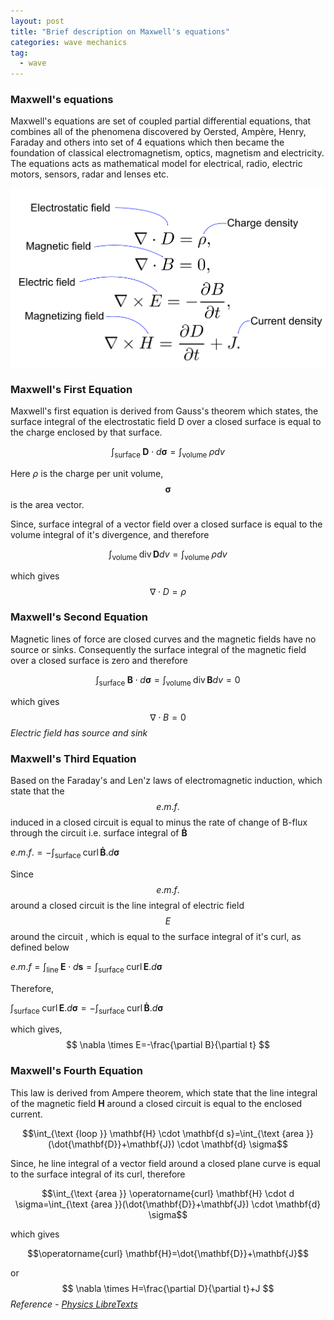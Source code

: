 ```yaml
---
layout: post
title: "Brief description on Maxwell's equations"
categories: wave mechanics
tag: 
  - wave
---
```




### Maxwell's equations

Maxwell's equations are set of coupled partial differential equations, that combines  all of the phenomena discovered by Oersted, Ampère, Henry, Faraday and others into set of 4 equations which then became the foundation of  classical electromagnetism, optics, magnetism and electricity.  The equations acts as mathematical model for electrical, radio, electric motors, sensors, radar and lenses etc.

![Maxwell's equations](/assets/images/maxwell.png)



### Maxwell's First Equation

Maxwell's first equation is derived from Gauss's theorem which states, the surface integral of the electrostatic field D over a closed surface is equal to the charge enclosed by that surface.

$$\int_{\text {surface }} \mathbf{D} \cdot d \boldsymbol{\sigma}=\int_{\text {volume }} \rho d v$$

Here *ρ* is the charge per unit volume, $$ \boldsymbol{\sigma}$$ is the area vector.

Since, surface integral of a vector field over a closed surface is equal to the volume integral of it's divergence, and therefore

$$\int_{\text {volume }} \operatorname{div} \mathbf{D} d v=\int_{\text {volume }} \rho d v$$

which gives
$$
\nabla \cdot D=\rho
$$

### Maxwell's Second Equation

Magnetic lines of force are closed curves and the magnetic fields have no source or sinks. Consequently the surface integral of the magnetic field over a closed surface is zero and therefore

$$\int_{\text {surface }} \mathbf{B} \cdot d \boldsymbol{\sigma}= \int_{\text {volume }} \operatorname{div} \mathbf{B} d v = 0$$

which gives
$$
\nabla \cdot B=0
$$
*Electric field has source and sink*

### Maxwell's Third Equation

Based on the Faraday's and Len'z laws of electromagnetic induction, which state that the $$e.m.f.$$ induced in a closed circuit is equal to minus the rate of change of B-flux through the circuit i.e. surface integral of $\mathbf {\dot B}$

$e.m.f. = - \int_{\text {surface }} \operatorname{curl} \mathbf {\dot B} . d \boldsymbol{ \sigma}$

Since $$e.m.f.$$ around a closed circuit is the line integral of electric field  $$E$$ around the circuit , which is equal to the surface integral of it's curl, as defined below

$e.m.f = \int_{\text {line }} \mathbf{E} \cdot d \boldsymbol{s}= \int_{\text {surface }} \operatorname{curl} \mathbf{E}. d \boldsymbol{ \sigma}$

Therefore,

$\int_{\text {surface }} \operatorname{curl} \mathbf{E}. d \boldsymbol{ \sigma}  = - \int_{\text {surface }} \operatorname{curl} \mathbf {\dot B} . d \boldsymbol{ \sigma}$

which gives,
$$
\nabla \times E=-\frac{\partial B}{\partial t}
$$

### Maxwell's Fourth Equation

This law is derived from Ampere theorem, which state that the line integral of the magnetic field **H** around a closed circuit is equal to the enclosed current.

$$\int_{\text {loop }} \mathbf{H} \cdot \mathbf{d s}=\int_{\text {area }}(\dot{\mathbf{D}}+\mathbf{J}) \cdot \mathbf{d} \sigma$$

Since, he line integral of a vector field around a closed plane curve is equal to the surface integral of its curl, therefore

$$\int_{\text {area }} \operatorname{curl} \mathbf{H} \cdot d \sigma=\int_{\text {area }}(\dot{\mathbf{D}}+\mathbf{J}) \cdot \mathbf{d} \sigma$$

which gives

$$\operatorname{curl} \mathbf{H}=\dot{\mathbf{D}}+\mathbf{J}$$

or 
$$
\nabla \times H=\frac{\partial D}{\partial t}+J
$$
*Reference - [Physics LibreTexts](https://phys.libretexts.org/Bookshelves/Electricity_and_Magnetism/Book%3A_Electricity_and_Magnetism_(Tatum)/15%3A_Maxwell's_Equations)*

​	
